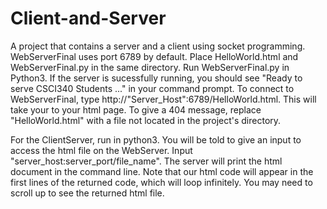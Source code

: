 # Client-and-Server
A project that contains a server and a client using socket programming.
WebServerFinal uses port 6789 by default.
Place HelloWorld.html and WebServerFinal.py in the same directory. Run WebServerFinal.py in Python3.
If the server is sucessfully running, you should see "Ready to serve CSCI340 Students ..." in your command prompt.
To connect to WebServerFinal, type http://"Server_Host":6789/HelloWorld.html. This will take your to your html page.
To give a 404 message, replace "HelloWorld.html" with a file not located in the project's directory.

For the ClientServer, run in python3.
You will be told to give an input to access the html file on the WebServer.
Input "server_host:server_port/file_name".
The server will print the html document in the command line.
Note that our html code will appear in the first lines of the returned code, which will loop infinitely. You may need to scroll up
to see the returned html file.
